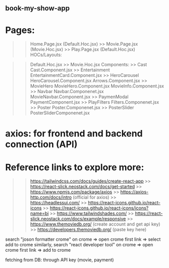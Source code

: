 ## book-my-show-app

# Pages:

> > Home.Page.jsx (Default.Hoc.jsx) >> Movie.Page.jsx (Movie.Hoc.jsx) >> Play.Page.jsx (Default.Hoc.jsx)
> > HOCs/Layouts:

> > Default.Hoc.jsx >> Movie.Hoc.jsx
> > Components: >> Cast Cast.Component.jsx >> Entertainment EntertainmentCard.Component.jsx >> HeroCarousel HeroCarousel.Component.jsx
> > Arrows.Component.jsx >> MovieHero MovieHero.Component.jsx
> > MovieInfo.Component.jsx >> Navbar Navbar.Componenet.jsx
> > MovieNavbar.Component.jsx >> PaymenModal PaymentComponent.jsx >> PlayFilters Filters.Componenet.jsx >> Poster Poster.Componenet.jsx >> PosterSlider PosterSliderComponenet.jsx

# axios: for frontend and backend connection (API)

# Reference links to explore more:

> > https://tailwindcss.com/docs/guides/create-react-app >> https://react-slick.neostack.com/docs/get-started >> https://www.npmjs.com/package/axios >> https://axios-http.com/docs/intro (official for axios) >> https://headlessui.com/ >> https://react-icons.github.io/react-icons >> https://react-icons.github.io/react-icons/icons?name=bi >> https://www.tailwindshades.com/ >> https://react-slick.neostack.com/docs/example/responsive >> https://www.themoviedb.org/ (create account and get api key) >> https://developers.themoviedb.org/ (paste key here)

search "joson formatter crome" on crome => open crome first link => select add to crome
similarly, search "react developer tool" on crome => open crome first link => add to crome

fetching from DB: through API key (movie, payment)
